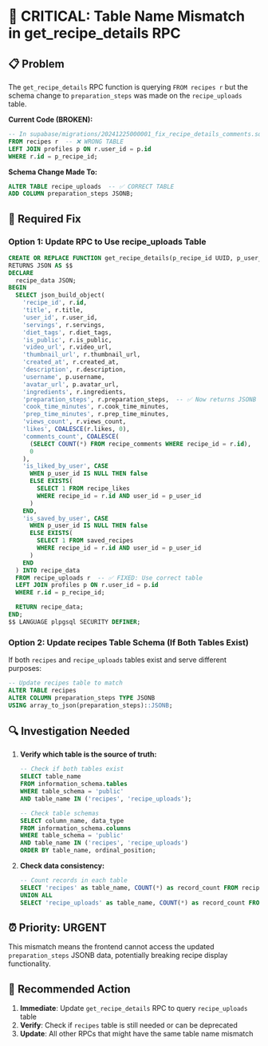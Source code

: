 # 🚨 CRITICAL: Table Name Mismatch in get_recipe_details RPC

## 📋 **Problem**
The `get_recipe_details` RPC function is querying `FROM recipes r` but the schema change to `preparation_steps` was made on the `recipe_uploads` table.

**Current Code (BROKEN):**
```sql
-- In supabase/migrations/20241225000001_fix_recipe_details_comments.sql
FROM recipes r  -- ❌ WRONG TABLE
LEFT JOIN profiles p ON r.user_id = p.id
WHERE r.id = p_recipe_id;
```

**Schema Change Made To:**
```sql
ALTER TABLE recipe_uploads  -- ✅ CORRECT TABLE
ADD COLUMN preparation_steps JSONB;
```

## 🔧 **Required Fix**

### **Option 1: Update RPC to Use recipe_uploads Table**
```sql
CREATE OR REPLACE FUNCTION get_recipe_details(p_recipe_id UUID, p_user_id UUID DEFAULT NULL)
RETURNS JSON AS $$
DECLARE
  recipe_data JSON;
BEGIN
  SELECT json_build_object(
    'recipe_id', r.id,
    'title', r.title,
    'user_id', r.user_id,
    'servings', r.servings,
    'diet_tags', r.diet_tags,
    'is_public', r.is_public,
    'video_url', r.video_url,
    'thumbnail_url', r.thumbnail_url,
    'created_at', r.created_at,
    'description', r.description,
    'username', p.username,
    'avatar_url', p.avatar_url,
    'ingredients', r.ingredients,
    'preparation_steps', r.preparation_steps,  -- ✅ Now returns JSONB array
    'cook_time_minutes', r.cook_time_minutes,
    'prep_time_minutes', r.prep_time_minutes,
    'views_count', r.views_count,
    'likes', COALESCE(r.likes, 0),
    'comments_count', COALESCE(
      (SELECT COUNT(*) FROM recipe_comments WHERE recipe_id = r.id), 
      0
    ),
    'is_liked_by_user', CASE 
      WHEN p_user_id IS NULL THEN false
      ELSE EXISTS(
        SELECT 1 FROM recipe_likes 
        WHERE recipe_id = r.id AND user_id = p_user_id
      )
    END,
    'is_saved_by_user', CASE 
      WHEN p_user_id IS NULL THEN false
      ELSE EXISTS(
        SELECT 1 FROM saved_recipes 
        WHERE recipe_id = r.id AND user_id = p_user_id
      )
    END
  ) INTO recipe_data
  FROM recipe_uploads r  -- ✅ FIXED: Use correct table
  LEFT JOIN profiles p ON r.user_id = p.id
  WHERE r.id = p_recipe_id;

  RETURN recipe_data;
END;
$$ LANGUAGE plpgsql SECURITY DEFINER;
```

### **Option 2: Update recipes Table Schema (If Both Tables Exist)**
If both `recipes` and `recipe_uploads` tables exist and serve different purposes:

```sql
-- Update recipes table to match
ALTER TABLE recipes 
ALTER COLUMN preparation_steps TYPE JSONB 
USING array_to_json(preparation_steps)::JSONB;
```

## 🔍 **Investigation Needed**

1. **Verify which table is the source of truth:**
   ```sql
   -- Check if both tables exist
   SELECT table_name 
   FROM information_schema.tables 
   WHERE table_schema = 'public' 
   AND table_name IN ('recipes', 'recipe_uploads');
   
   -- Check table schemas
   SELECT column_name, data_type 
   FROM information_schema.columns 
   WHERE table_schema = 'public' 
   AND table_name IN ('recipes', 'recipe_uploads')
   ORDER BY table_name, ordinal_position;
   ```

2. **Check data consistency:**
   ```sql
   -- Count records in each table
   SELECT 'recipes' as table_name, COUNT(*) as record_count FROM recipes
   UNION ALL
   SELECT 'recipe_uploads' as table_name, COUNT(*) as record_count FROM recipe_uploads;
   ```

## ⏰ **Priority: URGENT**
This mismatch means the frontend cannot access the updated `preparation_steps` JSONB data, potentially breaking recipe display functionality.

## 🎯 **Recommended Action**
1. **Immediate**: Update `get_recipe_details` RPC to query `recipe_uploads` table
2. **Verify**: Check if `recipes` table is still needed or can be deprecated
3. **Update**: All other RPCs that might have the same table name mismatch 